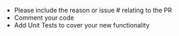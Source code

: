 * Please include the reason or issue # relating to the PR
* Comment your code
* Add Unit Tests to cover your new functionality
